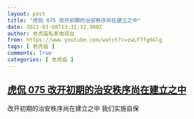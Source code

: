 ```yaml
---
layout: post
title: "虎侃 075 改开初期的治安秩序尚在建立之中"
date: 2022-03-08T13:32:12.000Z
author: 老虎庙私家电视台
from: https://www.youtube.com/watch?v=zwLFTfg6Glg
tags: [ 老虎庙 ]
comments: True
categories: [ 老虎庙 ]
---
```

<!--1646746332000-->
[虎侃 075 改开初期的治安秩序尚在建立之中](https://www.youtube.com/watch?v=zwLFTfg6Glg)
------

<div>
改开初期的治安秩序尚在建立之中 我们实施自保
</div>
